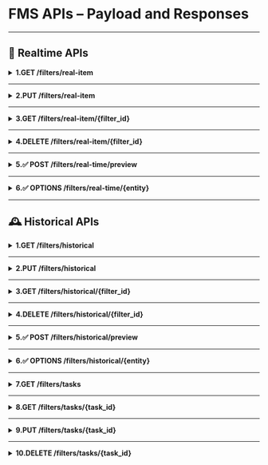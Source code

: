 # FMS APIs – Payload and Responses

---

## 📡 Realtime APIs

<details>
<summary><b>1.GET /filters/real-item</b></summary>

**Payload**:
```json
{
  "id": "894b62ad-d6e0-4b1a-b24c-e04f66cb6b4e_1",
  "name": "Updated",
  "date_created": "2025-08-13T12:31:03.523Z",
  "store": "hsdevtestfestore",
  "app": "hs",
  "entity": "products",
  "filter": {
    "field": "title",
    "operator": "contains",
    "value": "baby updated"
  }
}
```

**Response**:
```
[
  {
    "id": "string",
    "name": "string",
    "date_created": "2025-08-14T09:49:07.278Z",
    "store": "adgnosis-test",
    "app": "cs",
    "entity": "products",
    "filter": {
      "field": "id",
      "operator": "=",
      "value": "4606038081636"
    },
    "columns": [
      "id",
      "title"
    ]
  }
]
```
</details>

----

<details>
<summary><b>2.PUT /filters/real-item</b></summary>

**Payload**:
```json
{
  "id": "string",
  "name": "string",
  "date_created": "2025-08-14T09:48:03.588Z",
  "store": "adgnosis-test",
  "app": "cs",
  "entity": "products",
  "filter": {
    "field": "id",
    "operator": "=",
    "value": "4606038081636"
  },
  "columns": [
    "id",
    "title"
  ]
}
```

**Response**:
```
{
  "id": "string",
  "name": "string",
  "date_created": "2025-08-14T09:48:03.595Z",
  "store": "adgnosis-test",
  "app": "cs",
  "entity": "products",
  "filter": {
    "field": "id",
    "operator": "=",
    "value": "4606038081636"
  },
  "columns": [
    "id",
    "title"
  ]
}
```
</details>

---

<details>
<summary><b>3.GET /filters/real-item/{filter_id}</b></summary>

**Payload**:
```
filter_id
```

**Response**:
```
Getting Error{
  "id": "string",
  "name": "string",
  "date_created": "2025-08-14T09:50:33.526Z",
  "store": "adgnosis-test",
  "app": "cs",
  "entity": "products",
  "filter": {
    "field": "id",
    "operator": "=",
    "value": "4606038081636"
  },
  "columns": [
    "id",
    "title"
  ]
}
```
</details>

---

<details>
<summary><b>4.DELETE /filters/real-item/{filter_id}</b></summary>

**Payload**:
```
filter_id
```

**Response**:
```
204 Successful Response 

```
</details>

---

<details>
<summary><b>5.✅ POST /filters/real-time/preview</b></summary>

**Payload**:
```json
{
  "store": "main-qa-store",
  "app": "hs",
  "entity": "products",
  "filter": {
    "field": "id",
    "operator": "=",
    "value": "9740002099489"
  },
  "columns": ["id", "title"]
}
```

**Response**:
```json
{
  "query": "id:9740002099489",
  "result": [
    {
      "id": "gid://shopify/Product/9740002099489",
      "title": "VANS |AUTHENTIC | LO PRO | BURGANDY/WHITE"
    }
  ]
}
```
</details>

---

<details>
<summary><b>6.✅ OPTIONS /filters/real-time/{entity}</b></summary>

**Payload**:
```
entity → OPTIONS [products, collections, variants, order, publications, location, inventory_levels]
```

**Response**:
```json
{
  "Fields": [
    {
      "name": "barcode",
      "label": "Barcode"
    },
    {}
  ]
}
```
</details>

---

## 🕰 Historical APIs

<details>
<summary><b>1.GET /filters/historical</b></summary>

**Response**:
```json
[
  {
    "id": "string",
    "name": "string",
    "date_created": "2025-08-14T09:33:46.965Z",
    "entity": "collections",
    "store": "string",
    "filter": {
      "field": "id",
      "operator": "=",
      "value": "4606038081636"
    },
    "joins": [
      {
        "columns": [
          "quantity"
        ],
        "left_on": "id",
        "right_on": "product_id",
        "table": "orders"
      }
    ],
    "columns": [
      "id",
      "quantity"
    ]
  }
]
```
</details>

---

<details>
<summary><b>2.PUT /filters/historical</b></summary>

**Payload**:
```json
{
  "id": "string",
  "name": "string",
  "date_created": "2025-08-14T09:35:18.261Z",
  "entity": "collections",
  "store": "string",
  "filter": {
    "field": "id",
    "operator": "=",
    "value": "4606038081636"
  },
  "joins": [
    {
      "columns": [
        "quantity"
      ],
      "left_on": "id",
      "right_on": "product_id",
      "table": "orders"
    }
  ],
  "columns": [
    "id",
    "quantity"
  ]
}
```

**Response**:
<!-- Updated changes --> 
```json
{
  "id": "string",
  "name": "string",
  "date_created": "2025-08-14T09:35:18.266Z",
  "entity": "collections",
  "store": "string",
  "filter": {
    "field": "id",
    "operator": "=",
    "value": "4606038081636"
  },
  "joins": [
    {
      "columns": [
        "quantity"
      ],
      "left_on": "id",
      "right_on": "product_id",
      "table": "orders"
    }
  ],
  "columns": [
    "id",
    "quantity"
  ]
}
```
</details>

---

<details>
<summary><b>3.GET /filters/historical/{filter_id}</b></summary>

**Payload**:
```json
filter_id
```

**Response**:
```json
{
  "id": "string",
  "name": "string",
  "date_created": "2025-08-14T09:37:10.926Z",
  "entity": "collections",
  "store": "string",
  "filter": {
    "field": "id",
    "operator": "=",
    "value": "4606038081636"
  },
  "joins": [
    {
      "columns": [
        "quantity"
      ],
      "left_on": "id",
      "right_on": "product_id",
      "table": "orders"
    }
  ],
  "columns": [
    "id",
    "quantity"
  ]
}
```
</details>

--- 

<details>
<summary><b>4.DELETE /filters/historical/{filter_id}</b></summary>

**Payload**:
```json
filter_id
```

**Response**:
```json
204 Successful Response 
```
</details>

---

<details>
<summary><b>5.✅ POST /filters/historical/preview</b></summary>

**Payload**:
```json
{
  "entity": "products",
  "store": "main-qa-store",
  "filter": {
    "field": "id",
    "operator": "=",
    "value": "9740002099489"
  },
  "joins": [
    {
      "columns": ["quantity"],
      "left_on": "id",
      "right_on": "product_id",
      "table": "orders"
    }
  ],
  "columns": ["id", "title"]
}
```

**Response**:
```json
{
  "query": "[(col(\"id\")) == (\"9740002099489\")]",
  "result": [
    {
      "id": "9740002099489",
      "title": "VANS |AUTHENTIC | LO PRO | BURGANDY/WHITE"
    }
  ]
}
```
</details>

---

<details>
<summary><b>6.✅ OPTIONS /filters/historical/{entity}</b></summary>

**Payload**:
```
entity → OPTIONS [collections, inventory_levels, locations, orders, productVariants, products, ga]
```

**Response**:
```json
{
  "additionalProp1": [
    {
      "name": "string",
      "label": "string",
      "placeholder": "string",
      "defaultOperator": {
        "name": "=",
        "label": "string"
      },
      "inputType": "number",
      "valueEditorType": "checkbox",
      "operators": [
        {
          "name": "=",
          "label": "string"
        }
      ],
      "defaultValue": "string",
      "values": ["string"],
      "comparator": "groupNumber",
      "groupNumber": "string",
      "valueSources": ["string"]
    }
  ]
}
```
</details> 

---

<details>
<summary><b>7.GET /filters/tasks</b></summary>

**Response**: 
<!-- Get all the tasks -->
```
[
  {
    "id": "string",
    "filter_id": "string",
    "store": "string",
    "app": "string",
    "filter_type": "parquet",
    "execution_status": "IN_PROGRESS",
    "failure_reason": "string",
    "last_executed_at": "2025-08-14T09:04:31.935Z",
    "logs": [
      {
        "matched_entity_ids": [
          "string"
        ],
        "duration": "string"
      }
    ],
    "schedule_expression": "rate(5 minutes)",
    "schedule_enabled": false,
    "sns_topic": "string"
  }
]
```
</details>

---

<details>
<summary><b>8.GET /filters/tasks/{task_id}</b></summary> 

**Payload**:
```
task_id
```
**Response**: 
```
{
  "id": "string",
  "filter_id": "string",
  "store": "string",
  "app": "string",
  "filter_type": "parquet",
  "execution_status": "IN_PROGRESS",
  "failure_reason": "string",
  "last_executed_at": "2025-08-14T09:06:13.249Z",
  "logs": [
    {
      "matched_entity_ids": [
        "string"
      ],
      "duration": "string"
    }
  ],
  "schedule_expression": "rate(5 minutes)",
  "schedule_enabled": false,
  "sns_topic": "string"
}
```
</details>

---

<details>
<summary><b>9.PUT /filters/tasks/{task_id}</b></summary> 
<!-- filter_id, store, app is required --> 

**Payload**:
```
{
  "id": "string",
  "filter_id": "string",
  "store": "string",
  "app": "string",
  "filter_type": "parquet",
  "execution_status": "IN_PROGRESS",
  "failure_reason": "string",
  "last_executed_at": "2025-08-14T09:08:32.793Z",
  "logs": [
    {
      "matched_entity_ids": [
        "string"
      ],
      "duration": "string"
    }
  ],
  "schedule_expression": "rate(5 minutes)",
  "schedule_enabled": false,
  "sns_topic": "string"
}
```
**Response**: 
```
{
  "id": "string",
  "filter_id": "string",
  "store": "string",
  "app": "string",
  "filter_type": "parquet",
  "execution_status": "IN_PROGRESS",
  "failure_reason": "string",
  "last_executed_at": "2025-08-14T09:08:32.816Z",
  "logs": [
    {
      "matched_entity_ids": [
        "string"
      ],
      "duration": "string"
    }
  ],
  "schedule_expression": "rate(5 minutes)",
  "schedule_enabled": false,
  "sns_topic": "string"
}
```
</details>

---

<details>
<summary><b>10.DELETE /filters/tasks/{task_id}</b></summary> 

**Payload**:
```
task_id: cfdc36d7-4895-4e3c-bfb2-e7833f153e72
```
**Response**: 
```
{
  "id": "string",
  "filter_id": "string",
  "store": "string",
  "app": "string",
  "filter_type": "parquet",
  "execution_status": "IN_PROGRESS",
  "failure_reason": "string",
  "last_executed_at": "2025-08-14T09:08:32.816Z",
  "logs": [
    {
      "matched_entity_ids": [
        "string"
      ],
      "duration": "string"
    }
  ],
  "schedule_expression": "rate(5 minutes)",
  "schedule_enabled": false,
  "sns_topic": "string"
}
```
</details>

